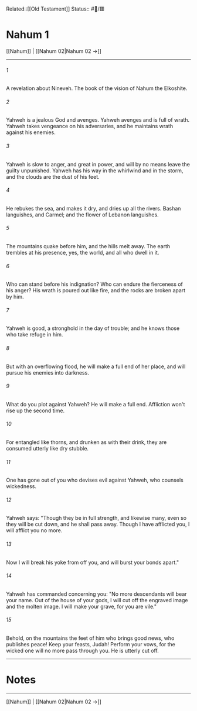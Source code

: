 Related::[[Old Testament]]
Status:: #📖/🟥
# Nahum 1

[[Nahum]] | [[Nahum 02|Nahum 02 →]]
***



###### 1 
A revelation about Nineveh. The book of the vision of Nahum the Elkoshite. 

###### 2 
Yahweh is a jealous God and avenges. Yahweh avenges and is full of wrath. Yahweh takes vengeance on his adversaries, and he maintains wrath against his enemies. 

###### 3 
Yahweh is slow to anger, and great in power, and will by no means leave the guilty unpunished. Yahweh has his way in the whirlwind and in the storm, and the clouds are the dust of his feet. 

###### 4 
He rebukes the sea, and makes it dry, and dries up all the rivers. Bashan languishes, and Carmel; and the flower of Lebanon languishes. 

###### 5 
The mountains quake before him, and the hills melt away. The earth trembles at his presence, yes, the world, and all who dwell in it. 

###### 6 
Who can stand before his indignation? Who can endure the fierceness of his anger? His wrath is poured out like fire, and the rocks are broken apart by him. 

###### 7 
Yahweh is good, a stronghold in the day of trouble; and he knows those who take refuge in him. 

###### 8 
But with an overflowing flood, he will make a full end of her place, and will pursue his enemies into darkness. 

###### 9 
What do you plot against Yahweh? He will make a full end. Affliction won't rise up the second time. 

###### 10 
For entangled like thorns, and drunken as with their drink, they are consumed utterly like dry stubble. 

###### 11 
One has gone out of you who devises evil against Yahweh, who counsels wickedness. 

###### 12 
Yahweh says: "Though they be in full strength, and likewise many, even so they will be cut down, and he shall pass away. Though I have afflicted you, I will afflict you no more. 

###### 13 
Now I will break his yoke from off you, and will burst your bonds apart." 

###### 14 
Yahweh has commanded concerning you: "No more descendants will bear your name. Out of the house of your gods, I will cut off the engraved image and the molten image. I will make your grave, for you are vile." 

###### 15 
Behold, on the mountains the feet of him who brings good news, who publishes peace! Keep your feasts, Judah! Perform your vows, for the wicked one will no more pass through you. He is utterly cut off.

---
# Notes


***
[[Nahum]] | [[Nahum 02|Nahum 02 →]]
